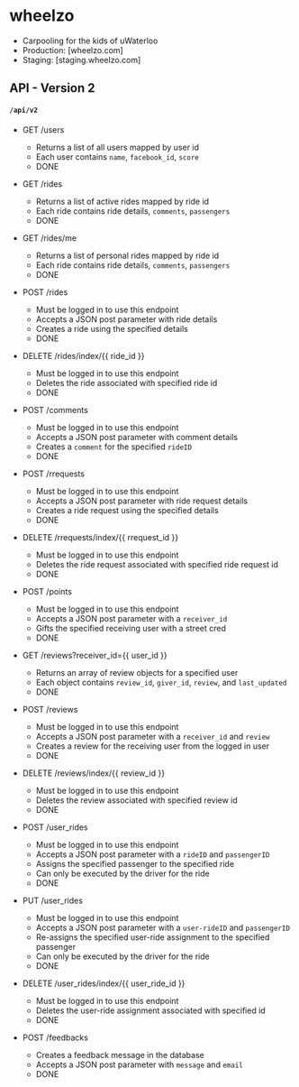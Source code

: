 wheelzo
========
- Carpooling for the kids of uWaterloo
- Production: [wheelzo.com]
- Staging: [staging.wheelzo.com]

## API - Version 2 
#### `/api/v2`

- GET /users
    - Returns a list of all users mapped by user id
    - Each user contains `name`, `facebook_id`, `score`
    - DONE

- GET /rides
    - Returns a list of active rides mapped by ride id
    - Each ride contains ride details, `comments`, `passengers`
    - DONE

- GET /rides/me
    - Returns a list of personal rides mapped by ride id
    - Each ride contains ride details, `comments`, `passengers`
    - DONE

- POST /rides
    - Must be logged in to use this endpoint
    - Accepts a JSON post parameter with ride details
    - Creates a ride using the specified details
    - DONE

- DELETE /rides/index/{{ ride_id }}
    - Must be logged in to use this endpoint
    - Deletes the ride associated with specified ride id
    - DONE

- POST /comments
    - Must be logged in to use this endpoint
    - Accepts a JSON post parameter with comment details
    - Creates a `comment` for the specified `rideID`
    - DONE

- POST /rrequests
    - Must be logged in to use this endpoint
    - Accepts a JSON post parameter with ride request details
    - Creates a ride request using the specified details
    - DONE

- DELETE /rrequests/index/{{ rrequest_id }}
    - Must be logged in to use this endpoint
    - Deletes the ride request associated with specified ride request id
    - DONE

- POST /points
    - Must be logged in to use this endpoint
    - Accepts a JSON post parameter with a `receiver_id`
    - Gifts the specified receiving user with a street cred
    - DONE

- GET /reviews?receiver_id={{ user_id }}
    - Returns an array of review objects for a specified user
    - Each object contains `review_id`, `giver_id`, `review`, and `last_updated`
    - DONE

- POST /reviews
    - Must be logged in to use this endpoint
    - Accepts a JSON post parameter with a `receiver_id` and `review`
    - Creates a review for the receiving user from the logged in user
    - DONE

- DELETE /reviews/index/{{ review_id }}
    - Must be logged in to use this endpoint
    - Deletes the review associated with specified review id
    - DONE

- POST /user_rides
    - Must be logged in to use this endpoint
    - Accepts a JSON post parameter with a `rideID` and `passengerID`
    - Assigns the specified passenger to the specified ride
    - Can only be executed by the driver for the ride
    - DONE

- PUT /user_rides
    - Must be logged in to use this endpoint
    - Accepts a JSON post parameter with a `user-rideID` and `passengerID`
    - Re-assigns the specified user-ride assignment to the specified passenger
    - Can only be executed by the driver for the ride
    - DONE

- DELETE /user_rides/index/{{ user_ride_id }}
    - Must be logged in to use this endpoint
    - Deletes the user-ride assignment associated with specified id
    - DONE

- POST /feedbacks
    - Creates a feedback message in the database
    - Accepts a JSON post parameter with `message` and `email`
    - DONE